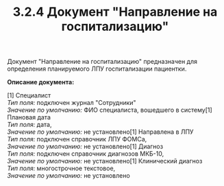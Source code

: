 ﻿---
layout: default
title: 3.2.4 Документ "Направление на госпитализацию"
position: 
categories: 
tags: 
---

Документ "Направление на госпитализацию" предназначен для определения планируемого ЛПУ госпитализации пациентки.

**Описание документа:**

[1] Специалист  
*Тип поля:* подключен журнал "Сотрудники"  
*Значение по умолчанию:* ФИО специалиста, вошедшего в систему[1] Плановая дата  
*Тип поля:* дата,  
*Значение по умолчанию:* не установлено[1] Направлена в ЛПУ  
*Тип поля:* подключен справочник ЛПУ ФОМСа,  
*Значение по умолчанию:* не установлено[1] Диагноз  
*Тип поля:* подключен справочник диагнозов МКБ-10,  
*Значение по умолчанию:* не установлено[1] Клинический диагноз  
*Тип поля:* многострочное текстовое,  
*Значение по умолчанию:* не установлено 

